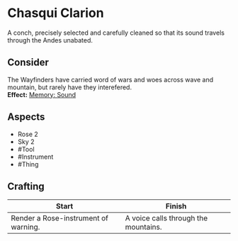# Chasqui Clarion
A conch, precisely selected and carefully cleaned so that its sound travels through the Andes unabated.
## Consider
The Wayfinders have carried word of wars and woes across wave and mountain, but rarely have they interefered.<br>**Effect:** [Memory: Sound](https://uadaf.theevilroot.xyz/rowenarium/element/mem.sound)
## Aspects
- Rose 2
- Sky 2
- #Tool 
- #Instrument 
- #Thing 
## Crafting
| Start                                | Finish                               |
| ------------------------------------ | ------------------------------------ |
| Render a Rose-instrument of warning. | A voice calls through the mountains. |